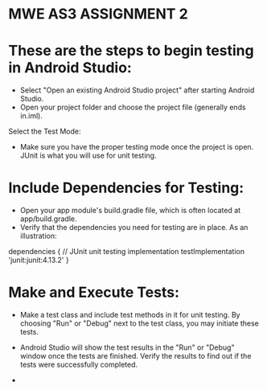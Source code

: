 # MWE AS3 ASSIGNMENT 2

# These are the steps to begin testing in Android Studio:

- Select "Open an existing Android Studio project" after starting Android Studio. 
- Open your project folder and choose the project file (generally ends in.iml).

Select the Test Mode:

- Make sure you have the proper testing mode once the project is open. JUnit is what you will use for unit testing.

# Include Dependencies for Testing:

- Open your app module's build.gradle file, which is often located at app/build.gradle.
- Verify that the dependencies you need for testing are in place. As an illustration:

dependencies { // JUnit unit testing implementation testImplementation 'junit:junit:4.13.2' }

# Make and Execute Tests:

- Make a test class and include test methods in it for unit testing. By choosing "Run" or "Debug" next to the test class, you may initiate these tests.
- Android Studio will show the test results in the "Run" or "Debug" window once the tests are finished. Verify the results to find out if the tests were successfully completed.

- 
